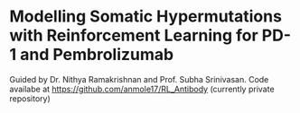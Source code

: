 # Modelling Somatic Hypermutations with Reinforcement Learning for PD-1 and Pembrolizumab
Guided by Dr. Nithya Ramakrishnan and Prof. Subha Srinivasan. Code availabe at https://github.com/anmole17/RL_Antibody (currently private repository)
